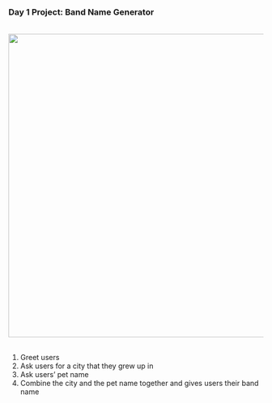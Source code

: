 ### Day 1 Project: Band Name Generator

<br>

<div align = center>
  <img src = "https://file.notion.so/f/f/a468339a-fa06-46af-a19a-112cfa0c051b/e9fba2f3-2ca0-4385-ae8f-be1282c5c560/P1_2_(1).gif?table=block&id=1405e786-f1f1-80aa-b10a-f5015a5945cc&spaceId=a468339a-fa06-46af-a19a-112cfa0c051b&expirationTimestamp=1731880800000&signature=GqRitq9fcaApU_fl-D0fYFcq0BXUbEeByAOV-WqSixk&downloadName=P1_2+%281%29.gif" width = 600>
</div>

<br>

1. Greet users
2. Ask users for a city that they grew up in
3. Ask users’ pet name
4. Combine the city and the pet name together and gives users their band name


